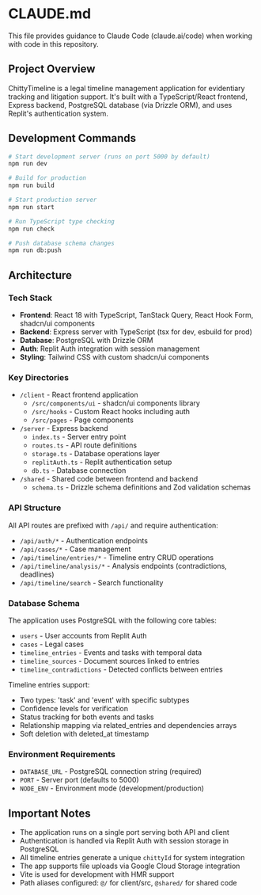 # CLAUDE.md

This file provides guidance to Claude Code (claude.ai/code) when working with code in this repository.

## Project Overview

ChittyTimeline is a legal timeline management application for evidentiary tracking and litigation support. It's built with a TypeScript/React frontend, Express backend, PostgreSQL database (via Drizzle ORM), and uses Replit's authentication system.

## Development Commands

```bash
# Start development server (runs on port 5000 by default)
npm run dev

# Build for production
npm run build

# Start production server
npm run start

# Run TypeScript type checking
npm run check

# Push database schema changes
npm run db:push
```

## Architecture

### Tech Stack
- **Frontend**: React 18 with TypeScript, TanStack Query, React Hook Form, shadcn/ui components
- **Backend**: Express server with TypeScript (tsx for dev, esbuild for prod)
- **Database**: PostgreSQL with Drizzle ORM
- **Auth**: Replit Auth integration with session management
- **Styling**: Tailwind CSS with custom shadcn/ui components

### Key Directories
- `/client` - React frontend application
  - `/src/components/ui` - shadcn/ui components library
  - `/src/hooks` - Custom React hooks including auth
  - `/src/pages` - Page components
- `/server` - Express backend
  - `index.ts` - Server entry point
  - `routes.ts` - API route definitions
  - `storage.ts` - Database operations layer
  - `replitAuth.ts` - Replit authentication setup
  - `db.ts` - Database connection
- `/shared` - Shared code between frontend and backend
  - `schema.ts` - Drizzle schema definitions and Zod validation schemas

### API Structure
All API routes are prefixed with `/api/` and require authentication:
- `/api/auth/*` - Authentication endpoints
- `/api/cases/*` - Case management
- `/api/timeline/entries/*` - Timeline entry CRUD operations
- `/api/timeline/analysis/*` - Analysis endpoints (contradictions, deadlines)
- `/api/timeline/search` - Search functionality

### Database Schema
The application uses PostgreSQL with the following core tables:
- `users` - User accounts from Replit Auth
- `cases` - Legal cases
- `timeline_entries` - Events and tasks with temporal data
- `timeline_sources` - Document sources linked to entries
- `timeline_contradictions` - Detected conflicts between entries

Timeline entries support:
- Two types: 'task' and 'event' with specific subtypes
- Confidence levels for verification
- Status tracking for both events and tasks
- Relationship mapping via related_entries and dependencies arrays
- Soft deletion with deleted_at timestamp

### Environment Requirements
- `DATABASE_URL` - PostgreSQL connection string (required)
- `PORT` - Server port (defaults to 5000)
- `NODE_ENV` - Environment mode (development/production)

## Important Notes

- The application runs on a single port serving both API and client
- Authentication is handled via Replit Auth with session storage in PostgreSQL
- All timeline entries generate a unique `chittyId` for system integration
- The app supports file uploads via Google Cloud Storage integration
- Vite is used for development with HMR support
- Path aliases configured: `@/` for client/src, `@shared/` for shared code
